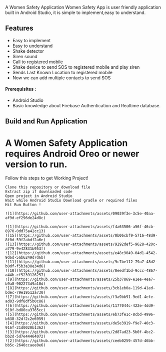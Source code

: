  A Women Safety Application
Women Safety App is user friendly application built in Android Studio,
it is simple to implement,easy to understand.

## Features
- Easy to implement
- Easy to understand
- Shake detector
- Siren sound
- Call to registered mobile
- Shake device to send SOS to registered mobile and play siren
- Sends Last Known Location to registered mobile
- Now we can add multiple contacts to send SOS

#### Prerequisites :
- Android Studio
- Basic knowledge about Firebase Authentication and Realtime database.
## Build and Run Application

# A Women Safety Application requires Android Oreo or newer version to run.
Follow this steps to get Working Project!
```
Clone this repository or download file
Extract zip if downloaded code
Open project in Android Studio
Wait while Android Studio Download gradle or required files
Hit Run Button !

![1](https://github.com/user-attachments/assets/09039f3e-3c5e-40aa-af9d-ef296de24d8c)

![1](https://github.com/user-attachments/assets/f4a63506-a56f-46cb-8970-0dd75a42cc13)
![15](https://github.com/user-attachments/assets/0b06cbf9-5716-48d9-8f0d-59f2abdf2a6e)
![13](https://github.com/user-attachments/assets/9292def5-9628-420c-a779-9e42831b953f)
![12](https://github.com/user-attachments/assets/e48c9049-04d1-4542-9d6d-5ab6249d7d6b)
![11](https://github.com/user-attachments/assets/9c7be112-79a7-48d2-b0df-f5b3a38e34d6)
![10](https://github.com/user-attachments/assets/0eedf1bd-9ccc-4867-a44b-cf5239126257)
![9](https://github.com/user-attachments/assets/25b37869-e1ee-4ea7-b9a8-902273d9a10d)
![8](https://github.com/user-attachments/assets/3cb1eb0a-119d-41ed-bdec-79e19512a730)
![7](https://github.com/user-attachments/assets/f3a9bb91-9ed1-4efe-ad03-9df8df5b0c86)
![6](https://github.com/user-attachments/assets/1177044c-422e-4dd9-910f-bd80ca3765cc)
![5](https://github.com/user-attachments/assets/eb73fe1c-8cbd-4996-b638-32df2c2e6959)
![4](https://github.com/user-attachments/assets/de5e3919-f9e7-40c3-916f-21d0020b1362)
![3](https://github.com/user-attachments/assets/2d87ad23-5b0f-4bc2-bb2d-5d7e44464072)
![2](https://github.com/user-attachments/assets/ceeb0259-457d-46bb-bb5c-2640ccaee0e6)
